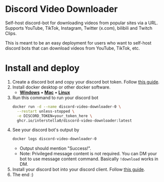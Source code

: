 # Discord Video Downloader
Self-host discord-bot for downloading videos from popular sites via a URL. 
Supports YouTube, TikTok, Instagram, Twitter (x.com), bilibili
and Twitch Clips.

This is meant to be an easy deployment for users who want to self-host
discord bots that can download videos from YouTube, TikTok, etc.

# Install and deploy
1. Create a discord bot and copy your discord bot token. Follow [this guide](/docs/discord-setup.md#token-generation).
2. Install docker desktop or other docker software.
   - **[Windows](https://docs.docker.com/desktop/install/windows-install/)** • 
   **[Mac](https://docs.docker.com/desktop/install/mac-install/)** • 
   **[Linux](https://docs.docker.com/engine/install/)**
3. Run this command to run your discord bot 
   ```bash
   docker run -d --name discord-video-downloader-0 \
     --restart unless-stopped \
     -e DISCORD_TOKEN=your_token_here \
     ghcr.io/interstella0/discord-video-downloader:latest
   ```
4. See your discord bot's output by
   ```bash
   docker logs discord-video-downloader-0
   ```
   - Output should mention "Success!".
   - Note: Privileged message content is not required. You can DM your bot to use message content command. Basically `!download` works in DM.
5. Install your discord bot into your discord client. Follow [this guide](/docs/discord-setup.md#install-your-bot-into-your-discord-client).
6. The end :)
